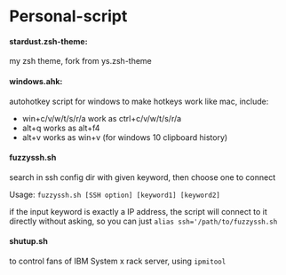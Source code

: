 # Personal-script

#### stardust.zsh-theme:

my zsh theme, fork from ys.zsh-theme

#### windows.ahk:

autohotkey script for windows to make hotkeys work like mac, include:

* win+c/v/w/t/s/r/a work as ctrl+c/v/w/t/s/r/a
* alt+q works as alt+f4
* alt+v works as win+v (for windows 10 clipboard history)

#### fuzzyssh.sh 

search in ssh config dir with given keyword, then choose one to connect

Usage: `fuzzyssh.sh [SSH option] [keyword1] [keyword2]`

if the input keyword is exactly a IP address, the script will connect to it directly without asking, so you can just `alias ssh='/path/to/fuzzyssh.sh`

#### shutup.sh

to control fans of IBM System x rack server, using `ipmitool`
